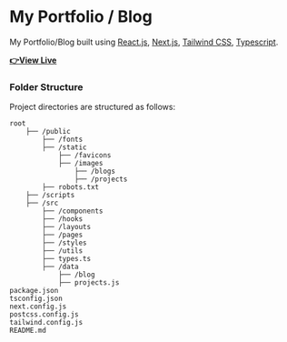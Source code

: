 # My Portfolio / Blog

My Portfolio/Blog built using [React.js](https://reactjs.org/), [Next.js](https://nextjs.org/), [Tailwind CSS](https://tailwindcss.com/), [Typescript](https://www.typescriptlang.org/).

[**👉View Live**](https://valerechihisa.com)
<br />

### Folder Structure

Project directories are structured as follows:

```
root
    ├── /public
        ├── /fonts
        ├── /static
            ├── /favicons
            ├── /images
                ├── /blogs
                ├── /projects
        ├── robots.txt
    ├── /scripts
    ├── /src
        ├── /components
        ├── /hooks
        ├── /layouts
        ├── /pages
        ├── /styles
        ├── /utils
        ├── types.ts
        ├── /data
            ├── /blog
            ├── projects.js
package.json
tsconfig.json
next.config.js
postcss.config.js
tailwind.config.js
README.md
```
